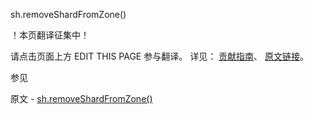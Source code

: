 sh.removeShardFromZone()

 ！本页翻译征集中！

请点击页面上方 EDIT THIS PAGE 参与翻译。
详见：
[贡献指南]( https://github.com/JinMuInfo/MongoDB-Manual-zh/blob/master/CONTRIBUTING.md )、
[原文链接](  https://docs.mongodb.com/manual/reference/method/sh.removeShardFromZone/  )。

 参见

原文 - [sh.removeShardFromZone()]( https://docs.mongodb.com/manual/reference/method/sh.removeShardFromZone/ )

